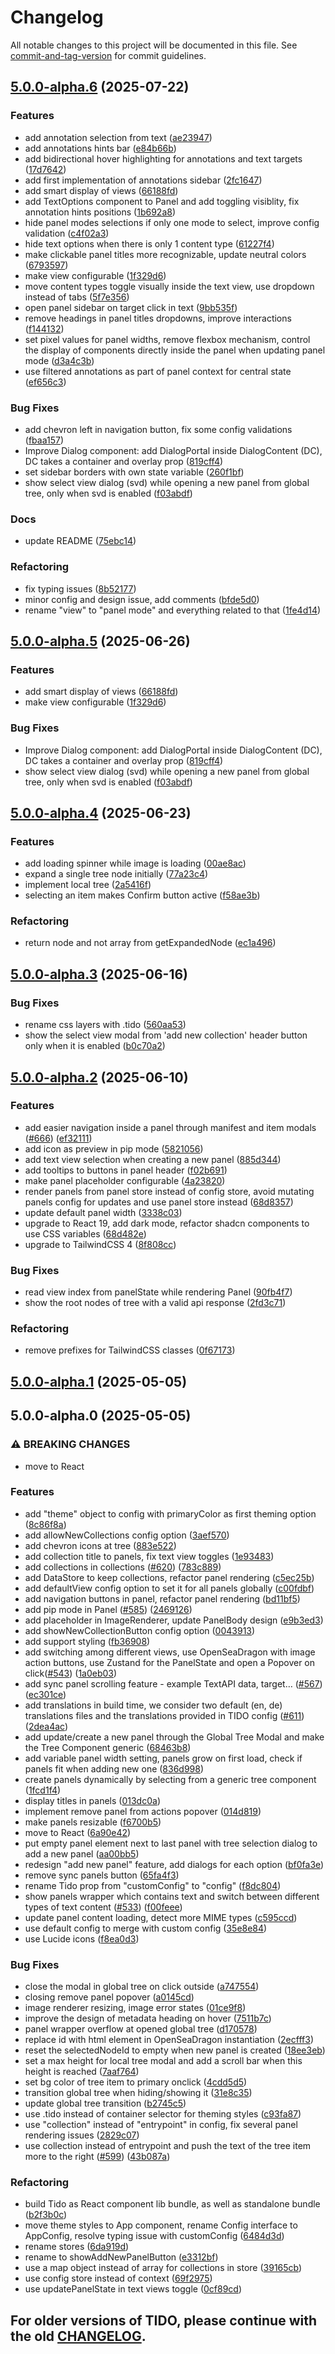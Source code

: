 # Changelog

All notable changes to this project will be documented in this file. See [commit-and-tag-version](https://github.com/absolute-version/commit-and-tag-version) for commit guidelines.

## [5.0.0-alpha.6](https://github.com/subugoe/tido/compare/v5.0.0-alpha.4...v5.0.0-alpha.6) (2025-07-22)


### Features

* add annotation selection from text ([ae23947](https://github.com/subugoe/tido/commit/ae239472430c0b83b8913966e8a8244daf1b329c))
* add annotations hints bar ([e84b66b](https://github.com/subugoe/tido/commit/e84b66b026a5ea5f4da7b65aef96fb668c8b374d))
* add bidirectional hover highlighting for annotations and text targets ([17d7642](https://github.com/subugoe/tido/commit/17d7642a4a360f432fb433df2cc93a594873fa33))
* add first implementation of annotations sidebar ([2fc1647](https://github.com/subugoe/tido/commit/2fc1647d4c648cac474c97ebb6d93f55fa10a022))
* add smart display of views ([66188fd](https://github.com/subugoe/tido/commit/66188fd342196e8cacf329e797aef4ceed09b1f2))
* add TextOptions component to Panel and add toggling visiblity, fix annotation hints positions ([1b692a8](https://github.com/subugoe/tido/commit/1b692a815228ac33d28718defb10e5940c01f389))
* hide panel modes selections if only one mode to select, improve config validation ([c4f02a3](https://github.com/subugoe/tido/commit/c4f02a396b60f137ff829abf1a9ade4cfb0a807d))
* hide text options when there is only 1 content type ([61227f4](https://github.com/subugoe/tido/commit/61227f4548b10b0e9e06b8427ce36827f099b2e1))
* make clickable panel titles more recognizable, update neutral colors ([6793597](https://github.com/subugoe/tido/commit/67935976ce5fbebfdaafb31cd2a7f4416d0847bf))
* make view configurable ([1f329d6](https://github.com/subugoe/tido/commit/1f329d67f5cc0259faa1aebe9b06fc17c9bce748))
* move content types toggle visually inside the text view, use dropdown instead of tabs ([5f7e356](https://github.com/subugoe/tido/commit/5f7e356b37b76ea2dafa9cb20af0f181334fd3b7))
* open panel sidebar on target click in text ([9bb535f](https://github.com/subugoe/tido/commit/9bb535fac6a9258bf7ef92868d6f093e47a67994))
* remove headings in panel titles dropdowns, improve interactions ([f144132](https://github.com/subugoe/tido/commit/f144132461fad222b017f85dfc6fe7155d669ad7))
* set pixel values for panel widths, remove flexbox mechanism, control the display of components directly inside the panel when updating panel mode ([d3a4c3b](https://github.com/subugoe/tido/commit/d3a4c3b4371efcca1c76caca37f25cd24be227f4))
* use filtered annotations as part of panel context for central state ([ef656c3](https://github.com/subugoe/tido/commit/ef656c3c91f6b31f81e600a5bd2faf9b5a7852f4))


### Bug Fixes

* add chevron left in navigation button, fix some config validations ([fbaa157](https://github.com/subugoe/tido/commit/fbaa1571cac53f3b49bd7850981dc299813ab136))
* Improve Dialog component: add DialogPortal inside DialogContent (DC), DC takes a container and overlay prop ([819cff4](https://github.com/subugoe/tido/commit/819cff442a3f5608f0583eb88a5f8d25774d8fb2))
* set sidebar borders with own state variable ([260f1bf](https://github.com/subugoe/tido/commit/260f1bfe92a6cea864c8561070cb92189031dcd5))
* show select view dialog (svd) while opening a new panel from global tree, only when svd is enabled ([f03abdf](https://github.com/subugoe/tido/commit/f03abdf7db14031211bec69d08a18de3bd6c954c))


### Docs

* update README ([75ebc14](https://github.com/subugoe/tido/commit/75ebc14ecad0a9bbbf59ebbcd467a439d2168d98))


### Refactoring

* fix typing issues ([8b52177](https://github.com/subugoe/tido/commit/8b5217757a309fd33998807964c365ab5b33324d))
* minor config and design issue, add comments ([bfde5d0](https://github.com/subugoe/tido/commit/bfde5d08f598d64ecb1d1c43df0e6042a4818a44))
* rename "view" to "panel mode" and everything related to that ([1fe4d14](https://github.com/subugoe/tido/commit/1fe4d14c284157c4fd54bb62f0086ce6f39528c1))

## [5.0.0-alpha.5](https://github.com/subugoe/tido/compare/v5.0.0-alpha.4...v5.0.0-alpha.5) (2025-06-26)


### Features

* add smart display of views ([66188fd](https://github.com/subugoe/tido/commit/66188fd342196e8cacf329e797aef4ceed09b1f2))
* make view configurable ([1f329d6](https://github.com/subugoe/tido/commit/1f329d67f5cc0259faa1aebe9b06fc17c9bce748))


### Bug Fixes

* Improve Dialog component: add DialogPortal inside DialogContent (DC), DC takes a container and overlay prop ([819cff4](https://github.com/subugoe/tido/commit/819cff442a3f5608f0583eb88a5f8d25774d8fb2))
* show select view dialog (svd) while opening a new panel from global tree, only when svd is enabled ([f03abdf](https://github.com/subugoe/tido/commit/f03abdf7db14031211bec69d08a18de3bd6c954c))

## [5.0.0-alpha.4](https://github.com/subugoe/tido/compare/v5.0.0-alpha.3...v5.0.0-alpha.4) (2025-06-23)


### Features

* add loading spinner while image is loading ([00ae8ac](https://github.com/subugoe/tido/commit/00ae8accff09dbc62376d6638d3f60a7a8bc0c86))
* expand a single tree node initially ([77a23c4](https://github.com/subugoe/tido/commit/77a23c48ecf251e2c8be4e595e8703e42602bf43))
* implement local tree ([2a5416f](https://github.com/subugoe/tido/commit/2a5416f81f4568b69bd738152e5e2c3660637180))
* selecting an item makes Confirm button active ([f58ae3b](https://github.com/subugoe/tido/commit/f58ae3bfe5fafdc3d878e8b44c9911633713d554))


### Refactoring

* return node and not array from getExpandedNode ([ec1a496](https://github.com/subugoe/tido/commit/ec1a4962240334c6b33ee6776a337de214038e41))

## [5.0.0-alpha.3](https://github.com/subugoe/tido/compare/v5.0.0-alpha.2...v5.0.0-alpha.3) (2025-06-16)


### Bug Fixes

* rename css layers with .tido ([560aa53](https://github.com/subugoe/tido/commit/560aa5373d72fed10903ca14c9b03cfd6b0e367c))
* show the select view modal from 'add new collection' header button only when it is enabled ([b0c70a2](https://github.com/subugoe/tido/commit/b0c70a2f79b50775579baf1fd3a5491e042bb5cd))

## [5.0.0-alpha.2](https://github.com/subugoe/tido/compare/v5.0.0-alpha.1...v5.0.0-alpha.2) (2025-06-10)


### Features

* add easier navigation inside a panel through manifest and item modals ([#666](https://github.com/subugoe/tido/issues/666)) ([ef32111](https://github.com/subugoe/tido/commit/ef321111d465532145efe48bdcbb818f7b3ae081))
* add icon as preview in pip mode ([5821056](https://github.com/subugoe/tido/commit/5821056e6a9e28523cf69ddd015b2bbce9eebb9b))
* add text view selection when creating a new panel ([885d344](https://github.com/subugoe/tido/commit/885d3441a9702ad319b20226990e99bb5f07591e))
* add tooltips to buttons in panel header ([f02b691](https://github.com/subugoe/tido/commit/f02b691e32d3a4629dfbb2cef70086929b35868f))
* make panel placeholder configurable ([4a23820](https://github.com/subugoe/tido/commit/4a23820f6e09530aeecd351cdd0d1936123a8350))
* render panels from panel store instead of config store, avoid mutating panels config for updates and use panel store instead ([68d8357](https://github.com/subugoe/tido/commit/68d83578298d65811730a961f4e8502a3697adb0))
* update default panel width ([3338c03](https://github.com/subugoe/tido/commit/3338c038c488b0f19eec150abb94bdafae08f424))
* upgrade to React 19, add dark mode, refactor shadcn components to use CSS variables ([68d482e](https://github.com/subugoe/tido/commit/68d482e3e009d575371b599ccc78cb023802fa4b))
* upgrade to TailwindCSS 4 ([8f808cc](https://github.com/subugoe/tido/commit/8f808cca2d1ea3ccb170006c00eac4eddedc484f))


### Bug Fixes

* read view index from panelState while rendering Panel ([90fb4f7](https://github.com/subugoe/tido/commit/90fb4f77b220d9b9aaac10d69d19c306d747f32a))
* show the root nodes of tree with a valid api response ([2fd3c71](https://github.com/subugoe/tido/commit/2fd3c71bbd0d17834152bddc05610c9a618007c1))


### Refactoring

* remove prefixes for TailwindCSS classes ([0f67173](https://github.com/subugoe/tido/commit/0f67173bf3342d180725c06ac09babe196dde5e3))

## [5.0.0-alpha.1](https://github.com/subugoe/tido/compare/v5.0.0-alpha.0...v5.0.0-alpha.1) (2025-05-05)

## 5.0.0-alpha.0 (2025-05-05)


### ⚠ BREAKING CHANGES

* move to React

### Features

* add "theme" object to config with primaryColor as first theming option ([8c86f8a](https://github.com/subugoe/tido/commit/8c86f8a74c7b96116db997231bf3877f2c3db000))
* add allowNewCollections config option ([3aef570](https://github.com/subugoe/tido/commit/3aef57090f266c3f0b85e72eb7c646dcb5df9518))
* add chevron icons at tree ([883e522](https://github.com/subugoe/tido/commit/883e5223755242355a4d042edc0dda09c4987119))
* add collection title to panels, fix text view toggles ([1e93483](https://github.com/subugoe/tido/commit/1e93483d75bb5d3dd222460f3290ff8a63e450fa))
* add collections in collections ([#620](https://github.com/subugoe/tido/issues/620)) ([783c889](https://github.com/subugoe/tido/commit/783c889235f71c4edc08b980842997736179067b))
* add DataStore to keep collections, refactor panel rendering ([c5ec25b](https://github.com/subugoe/tido/commit/c5ec25b23e5fb6000140d6b8878c3e4c24778d05))
* add defaultView config option to set it for all panels globally ([c00fdbf](https://github.com/subugoe/tido/commit/c00fdbf4d49c614079da6ce166c845aa46748f4e))
* add navigation buttons in panel, refactor panel rendering ([bd11bf5](https://github.com/subugoe/tido/commit/bd11bf5cbddd26e63636cdfc9cf1e28eeb49f931))
* add pip mode in Panel ([#585](https://github.com/subugoe/tido/issues/585)) ([2469126](https://github.com/subugoe/tido/commit/2469126b9c42172551d0176b2f2d9b0fbd7fd333))
* add placeholder in ImageRenderer, update PanelBody design ([e9b3ed3](https://github.com/subugoe/tido/commit/e9b3ed3b3409503c311858345ad66f8a5076e041))
* add showNewCollectionButton config option ([0043913](https://github.com/subugoe/tido/commit/00439130e9b92be62952427dd4a07841e3c439f2))
* add support styling ([fb36908](https://github.com/subugoe/tido/commit/fb369081bd4391555595ad364ee18cb923199bb3))
* add switching among different views, use OpenSeaDragon with image action buttons, use Zustand for the PanelState and open a Popover on click([#543](https://github.com/subugoe/tido/issues/543)) ([1a0eb03](https://github.com/subugoe/tido/commit/1a0eb0363b613250ce0dd65c30f705cb83549474))
* add sync panel scrolling feature - example TextAPI data, target… ([#567](https://github.com/subugoe/tido/issues/567)) ([ec301ce](https://github.com/subugoe/tido/commit/ec301ce683ff90f64478b2fe0f9c3cd154192b2f))
* add translations in build time, we consider two default (en, de) translations files and the translations provided in TIDO config ([#611](https://github.com/subugoe/tido/issues/611)) ([2dea4ac](https://github.com/subugoe/tido/commit/2dea4ac97cccadaaf625f0f60d5712ff94719abb))
* add update/create a new panel through the Global Tree Modal and make the Tree Component generic ([68463b8](https://github.com/subugoe/tido/commit/68463b8f899c5cc25d9b3fca8420ae6ee54c90c8))
* add variable panel width setting, panels grow on first load, check if panels fit when adding new one ([836d998](https://github.com/subugoe/tido/commit/836d99864e36ed711f41b9a6dc45ab3654ad4a66))
* create panels dynamically by selecting from a generic tree component ([1fcd1f4](https://github.com/subugoe/tido/commit/1fcd1f484e142e2ac7c711b08ff2b760e613f210))
* display titles in panels ([013dc0a](https://github.com/subugoe/tido/commit/013dc0a15e43a57c41f814e7d137fc3617c60aca))
* implement remove panel from actions popover ([014d819](https://github.com/subugoe/tido/commit/014d819f98487cb9d2ed0d14606c005ea8d8308d))
* make panels resizable ([f6700b5](https://github.com/subugoe/tido/commit/f6700b5190322fc5f074e1a871bb19f513c78c0c))
* move to React ([6a90e42](https://github.com/subugoe/tido/commit/6a90e424374da31c8dc1878dc5ffda75299142c3))
* put empty panel element next to last panel with tree selection dialog to add a new panel ([aa00bb5](https://github.com/subugoe/tido/commit/aa00bb5d8d6c6a41887fb73e9cb58489c4156381))
* redesign "add new panel" feature, add dialogs for each option ([bf0fa3e](https://github.com/subugoe/tido/commit/bf0fa3ed2fd45703e8422f9f12c5452a011b3c5f))
* remove sync panels button ([65fa4f3](https://github.com/subugoe/tido/commit/65fa4f3e69fba73c34fef2c1d048fa6d67615cea))
* rename Tido prop from "customConfig" to "config" ([f8dc804](https://github.com/subugoe/tido/commit/f8dc8047c8472d7f6776f508a03fb7510b699921))
* show panels wrapper which contains text and switch between different types of text content ([#533](https://github.com/subugoe/tido/issues/533)) ([f00feee](https://github.com/subugoe/tido/commit/f00feeea0b50c92286474607de10533406518e86))
* update panel content loading, detect more MIME types ([c595ccd](https://github.com/subugoe/tido/commit/c595ccd540fa944ef0b1df2e8254f19cf3a7d56c))
* use default config to merge with custom config ([35e8e84](https://github.com/subugoe/tido/commit/35e8e84c2cd8abea3b96170baf799fbc5bddf8f4))
* use Lucide icons ([f8ea0d3](https://github.com/subugoe/tido/commit/f8ea0d3ca1063a0d51f982a4d7f72e917de43adb))


### Bug Fixes

* close the modal in global tree on click outside ([a747554](https://github.com/subugoe/tido/commit/a747554f56e7833cfe245b44228d5fc8c804e16e))
* closing remove panel popover ([a0145cd](https://github.com/subugoe/tido/commit/a0145cd8b993a3746221702f5c76f8f60d3ab3b9))
* image renderer resizing, image error states ([01ce9f8](https://github.com/subugoe/tido/commit/01ce9f86fcf345b1050926eb9e68674298b69480))
* improve the design of metadata heading on hover ([7511b7c](https://github.com/subugoe/tido/commit/7511b7ceee49cd1de69edb281302e7645467ecb8))
* panel wrapper overflow at opened global tree ([d170578](https://github.com/subugoe/tido/commit/d17057813a903a0d60cd4dee2dcbbcd25f25ce7e))
* replace id with html element in OpenSeaDragon instantiation ([2ecfff3](https://github.com/subugoe/tido/commit/2ecfff3da5f558013232a09e1cd9d7d0ee91d086))
* reset the selectedNodeId to empty when new panel is created ([18ee3eb](https://github.com/subugoe/tido/commit/18ee3ebbecbd85a3d527fd54a9f20c5cefb1cef1))
* set a max height for local tree modal and add a scroll bar when this height is reached ([7aaf764](https://github.com/subugoe/tido/commit/7aaf764eda56590df5a18a59807079377fc264b5))
* set bg color of tree item to primary onclick ([4cdd5d5](https://github.com/subugoe/tido/commit/4cdd5d5cd1fabacc48a67cfcd91f8182eb57c385))
* transition global tree when hiding/showing it ([31e8c35](https://github.com/subugoe/tido/commit/31e8c35431fc5fba2560bd2aed203f2166cd5a04))
* update global tree transition ([b2745c5](https://github.com/subugoe/tido/commit/b2745c5d44d49b978cc00c9e2af870ce5696772c))
* use .tido instead of container selector for theming styles ([c93fa87](https://github.com/subugoe/tido/commit/c93fa87d7492892ed3893f3bf9262160dc93b01a))
* use "collection" instead of "entrypoint" in config, fix several panel rendering issues ([2829c07](https://github.com/subugoe/tido/commit/2829c074720f5449bc779a7ef9de6be3e045cc7e))
* use collection instead of entrypoint and push the text of the tree item more to the right ([#599](https://github.com/subugoe/tido/issues/599)) ([43b087a](https://github.com/subugoe/tido/commit/43b087ac1e0b36b9a8aed640f1c830dfb6e716b2))


### Refactoring

* build Tido as React component lib bundle, as well as standalone bundle ([b2f3b0c](https://github.com/subugoe/tido/commit/b2f3b0c4208a10ec3f566952f207f5b354676944))
* move theme styles to App component, rename Config interface to AppConfig, resolve typing issue with customConfig ([6484d3d](https://github.com/subugoe/tido/commit/6484d3de396d1681a4cab08b02f0d2cb1c4f85f7))
* rename stores ([6da919d](https://github.com/subugoe/tido/commit/6da919dc0ec33bd75c49a0e1deb50008c7b72aac))
* rename to showAddNewPanelButton ([e3312bf](https://github.com/subugoe/tido/commit/e3312bf49a84ef8eeebcb343cc4c3673ddf44489))
* use a map object instead of array for collections in store ([39165cb](https://github.com/subugoe/tido/commit/39165cbaf87a08c922d92d0d284a5e6ed70f843d))
* use config store instead of context ([69f2975](https://github.com/subugoe/tido/commit/69f2975bb70c311a5ecf279e0c889360981adbad))
* use updatePanelState in text  views toggle ([0cf89cd](https://github.com/subugoe/tido/commit/0cf89cd86a76e5588e2d7370a54e4b521bd61a09))

## For older versions of TIDO, please continue with the old [CHANGELOG](https://github.com/subugoe/tido/blob/main/CHANGELOG.md).
